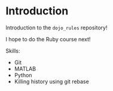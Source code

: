 Introduction
===========

Introduction to the `dojo_rules` repository!

I hope to do the Ruby course next!

Skills:
* Git
* MATLAB
* Python
* Killing history using git rebase